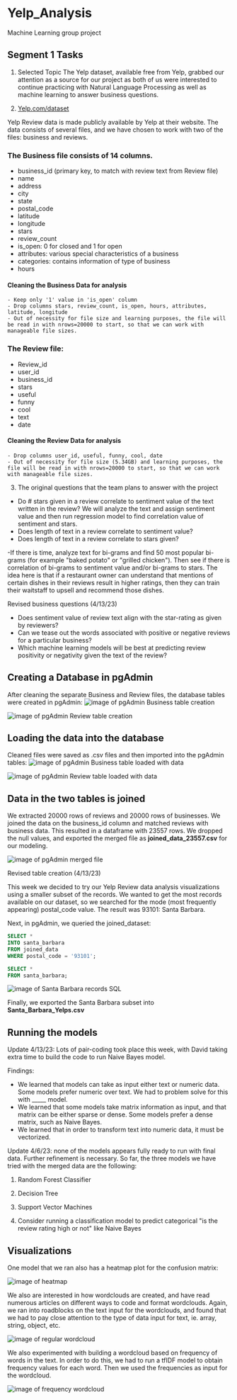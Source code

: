 # Yelp_Analysis
Machine Learning group project

## Segment 1 Tasks
1. Selected Topic 
The Yelp dataset, available free from Yelp, grabbed our attention as a source for our project as both of us were interested to continue practicing with Natural Language Processing as well as machine learning to answer business questions.

2. [Yelp.com/dataset](Yelp.com/dataset)

Yelp Review data is made publicly available by Yelp at their website. The data consists of several files, and we have chosen to work with two of the files: business and reviews.

### The Business file consists of 14 columns.
- business_id (primary key, to match with review text from Review file)
- name
- address
- city
- state
- postal_code
- latitude
- longitude
- stars
- review_count
- is_open: 0 for closed and 1 for open
- attributes: various special characteristics of a business
- categories: contains information of type of business
- hours

#### Cleaning the Business Data for analysis
    - Keep only '1' value in 'is_open' column
    - Drop columns stars, review_count, is_open, hours, attributes, latitude, longitude
    - Out of necessity for file size and learning purposes, the file will be read in with nrows=20000 to start, so that we can work with manageable file sizes.

### The Review file:
- Review_id
- user_id
- business_id 
- stars
- useful
- funny
- cool
- text
- date

#### Cleaning the Review Data for analysis
    - Drop columns user_id, useful, funny, cool, date
    - Out of necessity for file size (5.34GB) and learning purposes, the file will be read in with nrows=20000 to start, so that we can work with manageable file sizes.

3. The original questions that the team plans to answer with the project
- Do # stars given in a review correlate to sentiment value of the text written in the review? We will analyze the text and assign sentiment value and then run regression model to find correlation value of sentiment and stars.
- Does length of text in a review correlate to sentiment value?
- Does length of text in a review correlate to stars given?

-If there is time, analyze text for bi-grams and find 50 most popular bi-grams (for example "baked potato" or "grilled chicken"). Then see if there is correlation of bi-grams to sentiment value and/or bi-grams to stars. The idea here is that if a restaurant owner can understand that mentions of certain dishes in their reviews result in higher ratings, then they can train their waitstaff to upsell and recommend those dishes.

Revised business questions (4/13/23)
- Does sentiment value of review text align with the star-rating as given by reviewers?
- Can we tease out the words associated with positive or negative reviews for a particular business?
- Which machine learning models will be best at predicting review positivity or negativity given the text of the review?

## Creating a Database in pgAdmin

After cleaning the separate Business and Review files, the database tables were created in pgAdmin:
![image of pgAdmin Business table creation](https://github.com/dh4rt/Yelp_Analysis/blob/main/Business_Table_pgAdmin.png)

![image of pgAdmin Review table creation](https://github.com/dh4rt/Yelp_Analysis/blob/main/Review_Table_pgAdmin.png)

## Loading the data into the database

Cleaned files were saved as .csv files and then imported into the pgAdmin tables:
![image of pgAdmin Business table loaded with data]()

![image of pgAdmin Review table loaded with data]()

## Data in the two tables is joined

We extracted 20000 rows of reviews and 20000 rows of businesses. We joined the data on the business_id column and matched reviews with business data. This resulted in a dataframe with 23557 rows. We dropped the null values, and exported the merged file as **joined_data_23557.csv** for our modeling. 

![image of pgAdmin merged file]()

Revised table creation (4/13/23)

This week we decided to try our Yelp Review data analysis visualizations using a smaller subset of the records. We wanted to get the most records available on our dataset, so we searched for the mode (most frequently appearing) postal_code value. The result was 93101: Santa Barbara. 

Next, in pgAdmin, we queried the joined_dataset: 

```SQL
SELECT *
INTO santa_barbara
FROM joined_data
WHERE postal_code = '93101';

SELECT *
FROM santa_barbara;
```
![image of Santa Barbara records SQL]()

Finally, we exported the Santa Barbara subset into **Santa_Barbara_Yelps.csv**

## Running the models

Update 4/13/23: Lots of pair-coding took place this week, with David taking extra time to build the code to run Naive Bayes model. 

Findings: 
* We learned that models can take as input either text or numeric data. Some models prefer numeric over text. We had to problem solve for this with _____ model. 
* We learned that some models take matrix information as input, and that matrix can be either sparse or dense. Some models prefer a dense matrix, such as Naive Bayes. 
* We learned that in order to transform text into numeric data, it must be vectorized. 

Update 4/6/23: none of the models appears fully ready to run with final data. Further refinement is necessary. So far, the three models we have tried with the merged data are the following:

  1. Random Forest Classifier

  2. Decision Tree

  3. Support Vector Machines

  4. Consider running a classification model to predict categorical "is the review rating high or not" like Naive Bayes

## Visualizations

One model that we ran also has a heatmap plot for the confusion matrix: 

![image of heatmap]()

We also are interested in how wordclouds are created, and have read numerous articles on different ways to code and format wordclouds. Again, we ran into roadblocks on the text input for the wordclouds, and found that we had to pay close attention to the type of data input for text, ie. array, string, object, etc.

![image of regular wordcloud]()

We also experimented with building a wordcloud based on frequency of words in the text. In order to do this, we had to run a tfIDF model to obtain frequency values for each word. Then we used the frequencies as input for the wordcloud.

![image of frequency wordcloud]()